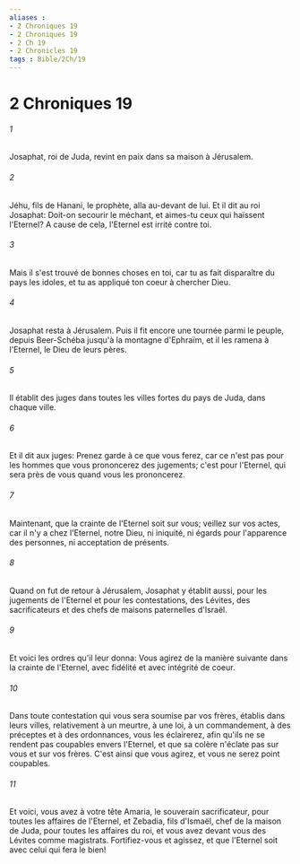```yaml
---
aliases : 
- 2 Chroniques 19
- 2 Chroniques 19
- 2 Ch 19
- 2 Chronicles 19
tags : Bible/2Ch/19
---
```


# 2 Chroniques 19

###### 1
Josaphat, roi de Juda, revint en paix dans sa maison à Jérusalem.
###### 2
Jéhu, fils de Hanani, le prophète, alla au-devant de lui. Et il dit au roi Josaphat: Doit-on secourir le méchant, et aimes-tu ceux qui haïssent l'Eternel? A cause de cela, l'Eternel est irrité contre toi.
###### 3
Mais il s'est trouvé de bonnes choses en toi, car tu as fait disparaître du pays les idoles, et tu as appliqué ton coeur à chercher Dieu.
###### 4
Josaphat resta à Jérusalem. Puis il fit encore une tournée parmi le peuple, depuis Beer-Schéba jusqu'à la montagne d'Ephraïm, et il les ramena à l'Eternel, le Dieu de leurs pères.
###### 5
Il établit des juges dans toutes les villes fortes du pays de Juda, dans chaque ville.
###### 6
Et il dit aux juges: Prenez garde à ce que vous ferez, car ce n'est pas pour les hommes que vous prononcerez des jugements; c'est pour l'Eternel, qui sera près de vous quand vous les prononcerez.
###### 7
Maintenant, que la crainte de l'Eternel soit sur vous; veillez sur vos actes, car il n'y a chez l'Eternel, notre Dieu, ni iniquité, ni égards pour l'apparence des personnes, ni acceptation de présents.
###### 8
Quand on fut de retour à Jérusalem, Josaphat y établit aussi, pour les jugements de l'Eternel et pour les contestations, des Lévites, des sacrificateurs et des chefs de maisons paternelles d'Israël.
###### 9
Et voici les ordres qu'il leur donna: Vous agirez de la manière suivante dans la crainte de l'Eternel, avec fidélité et avec intégrité de coeur.
###### 10
Dans toute contestation qui vous sera soumise par vos frères, établis dans leurs villes, relativement à un meurtre, à une loi, à un commandement, à des préceptes et à des ordonnances, vous les éclairerez, afin qu'ils ne se rendent pas coupables envers l'Eternel, et que sa colère n'éclate pas sur vous et sur vos frères. C'est ainsi que vous agirez, et vous ne serez point coupables.
###### 11
Et voici, vous avez à votre tête Amaria, le souverain sacrificateur, pour toutes les affaires de l'Eternel, et Zebadia, fils d'Ismaël, chef de la maison de Juda, pour toutes les affaires du roi, et vous avez devant vous des Lévites comme magistrats. Fortifiez-vous et agissez, et que l'Eternel soit avec celui qui fera le bien!
